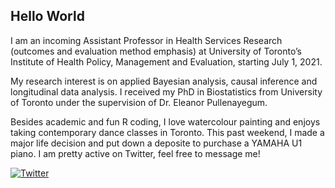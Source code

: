 ## Hello World 

I am an incoming Assistant Professor in Health Services Research (outcomes and evaluation method emphasis) at University of Toronto’s Institute of Health Policy, Management and Evaluation, starting July 1, 2021.

My research interest is on applied Bayesian analysis, causal inference and longitudinal data analysis. I received my PhD in Biostatistics from University of Toronto under the supervision of Dr. Eleanor Pullenayegum.  

Besides academic and fun R coding, I love watercolour painting and enjoys taking contemporary dance classes in Toronto. This past weekend, I made a major life decision and put down a deposite to purchase a YAMAHA U1 piano. I am pretty active on Twitter, feel free to message me!

[![Twitter](https://cdn.exclaimer.com/Handbook%20Images/twitter-icon_32x32.png)](https://twitter.com/KuanLiu2)

